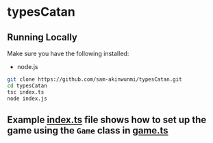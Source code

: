 # typesCatan
## Running Locally
Make sure you have the following installed:

- node.js

```sh
git clone https://github.com/sam-akinwunmi/typesCatan.git
cd typesCatan
tsc index.ts
node index.js
```

## Example [index.ts](https://github.com/sam-akinwunmi/typesCatan/blob/master/index.ts) file shows how to set up the game using the `Game` class in [game.ts](https://github.com/sam-akinwunmi/typesCatan/blob/master/game.ts)
